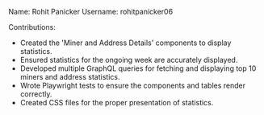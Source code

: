 Name: Rohit Panicker
Username: rohitpanicker06

Contributions:
* Created the 'Miner and Address Details' components to display statistics.
* Ensured statistics for the ongoing week are accurately displayed.
* Developed multiple GraphQL queries for fetching and displaying top 10 miners and address statistics.
* Wrote Playwright tests to ensure the components and tables render correctly.
* Created CSS files for the proper presentation of statistics.
